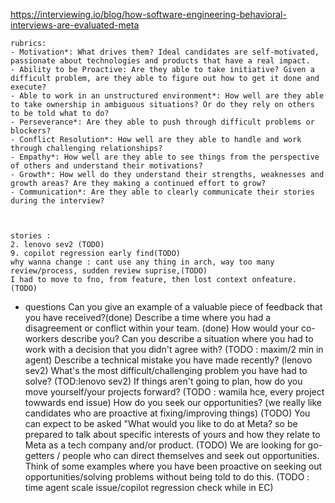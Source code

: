 https://interviewing.io/blog/how-software-engineering-behavioral-interviews-are-evaluated-meta

    rubrics:
    - Motivation*: What drives them? Ideal candidates are self-motivated, passionate about technologies and products that have a real impact.
    - Ability to be Proactive: Are they able to take initiative? Given a difficult problem, are they able to figure out how to get it done and execute?
    - Able to work in an unstructured environment*: How well are they able to take ownership in ambiguous situations? Or do they rely on others to be told what to do?
    - Perseverance*: Are they able to push through difficult problems or blockers?
    - Conflict Resolution*: How well are they able to handle and work through challenging relationships?
    - Empathy*: How well are they able to see things from the perspective of others and understand their motivations?
    - Growth*: How well do they understand their strengths, weaknesses and growth areas? Are they making a continued effort to grow?
    - Communication*: Are they able to clearly communicate their stories during the interview?


    
    stories :
    2. lenovo sev2 (TODO)
    9. copilot regression early find(TODO)
    why wanna change : cant use any thing in arch, way too many review/process, sudden review suprise,(TODO)
    I had to move to fno, from feature, then lost context onfeature. (TODO)


- questions
Can you give an example of a valuable piece of feedback that you have received?(done)
Describe a time where you had a disagreement or conflict within your team. (done)
How would your co-workers describe you?
Can you describe a situation where you had to work with a decision that you didn't agree with? (TODO : maxim/2 min in agent)
Describe a technical mistake you have made recently? (lenovo sev2)
What's the most difficult/challenging problem you have had to solve? (TOD:lenovo sev2)
If things aren't going to plan, how do you move yourself/your projects forward? (TODO : wamila hce, every project towwards end issue)
How do you seek our opportunities? (we really like candidates who are proactive at fixing/improving things) (TODO)
You can expect to be asked "What would you like to do at Meta? so be prepared to talk about specific interests of yours and how they relate to Meta as a tech company and/or product. (TODO)
We are looking for go-getters / people who can direct themselves and seek out opportunities. Think of some examples where you have been proactive on seeking out opportunities/solving problems without being told to do this. (TODO : time agent scale issue/copilot regression check while in EC)
